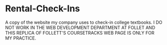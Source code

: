 # Rental-Check-Ins
A copy of the website my company uses to check-in college textbooks.
I DO NOT WORK IN THE WEB DEVELOPMENT DEPARTMENT AT FOLLET AND THIS REPLICA OF FOLLETT'S COURSETRACKS WEB PAGE IS ONLY FOR MY PRACTICE.
